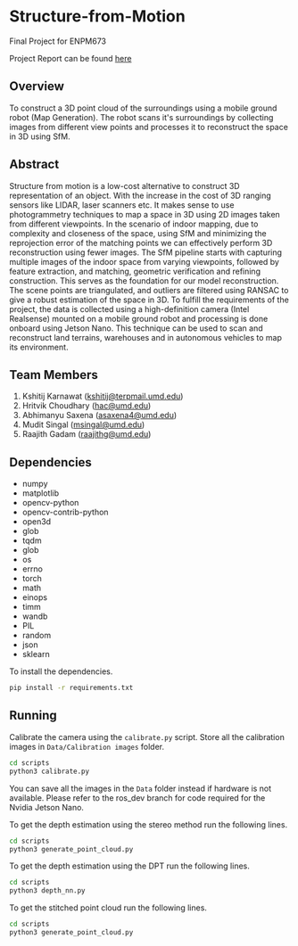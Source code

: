 # Structure-from-Motion

Final Project for ENPM673 

Project Report can be found [here](https://arxiv.org/abs/2306.06360)

## Overview

To construct a 3D point cloud of the surroundings using a mobile ground robot (Map Generation). The robot scans it's surroundings by collecting images from different view points and processes it to reconstruct the space in 3D using SfM.


## Abstract

Structure from motion is a low-cost alternative to construct 3D representation of an object. With the increase in the cost of 3D ranging sensors like LIDAR, laser scanners etc. It makes sense to use photogrammetry techniques to map a space in 3D using 2D images taken from different viewpoints. In the scenario of indoor mapping, due to complexity and closeness of the space, using SfM and minimizing the reprojection error of the matching points we can effectively perform 3D reconstruction using fewer images. The SfM pipeline starts with capturing multiple images of the indoor space from varying viewpoints, followed by feature extraction, and matching, geometric verification and refining construction. This serves as the foundation for our model reconstruction. The scene points are triangulated, and outliers are filtered using RANSAC to give a robust estimation of the space in 3D. To fulfill the requirements of the project, the data is collected using a high-definition camera (Intel Realsense) mounted on a mobile ground robot and processing is done onboard using Jetson Nano. This technique can be used to scan and reconstruct land terrains, warehouses and in autonomous vehicles to map its environment.

## Team Members

1. Kshitij Karnawat (<kshitij@terpmail.umd.edu>)
2. Hritvik Choudhary (<hac@umd.edu>)
3. Abhimanyu Saxena (<asaxena4@umd.edu>)
4. Mudit Singal (<msingal@umd.edu>)
5. Raajith Gadam (<raajithg@umd.edu>)

## Dependencies

- numpy
- matplotlib
- opencv-python
- opencv-contrib-python
- open3d
- glob
- tqdm
- glob
- os
- errno
- torch
- math
- einops
- timm
- wandb
- PIL
- random
- json
- sklearn

To install the dependencies.

```sh
pip install -r requirements.txt
```

## Running

Calibrate the camera using the `calibrate.py` script. Store all the calibration images in  `Data/Calibration images` folder.

```sh
cd scripts
python3 calibrate.py
```

You can save all the images in the `Data` folder instead if hardware is not available. Please refer to the ros_dev branch for code required for the Nvidia Jetson Nano.

To get the depth estimation using the stereo method run the following lines.

```sh
cd scripts
python3 generate_point_cloud.py
```

To get the depth estimation using the DPT run the following lines.

```sh
cd scripts
python3 depth_nn.py
```

To get the stitched point cloud run the following lines.

```sh
cd scripts
python3 generate_point_cloud.py
```
